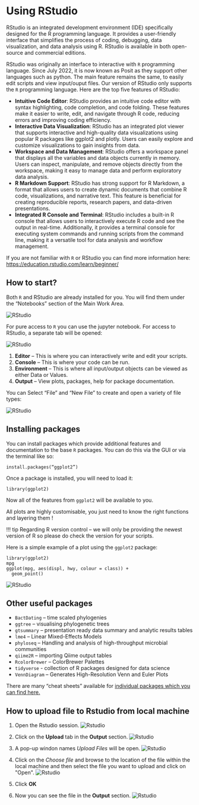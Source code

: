 # Using RStudio

RStudio is an integrated development environment (IDE) specifically designed for the R programming language. It provides a user-friendly interface that simplifies the process of coding, debugging, data visualization, and data analysis using R. RStudio is available in both open-source and commercial editions.

RStudio was originally an interface to interactive with `R` programming language. Since July 2022, it is now known as Posit as they support other languages such as python. The main feature remains the same, to easily edit scripts and view input/ouput files. Our version of RStudio only supports the `R` programming language. Here are the top five features of RStudio:

* **Intuitive Code Editor**: RStudio provides an intuitive code editor with syntax highlighting, code completion, and code folding. These features make it easier to write, edit, and navigate through R code, reducing errors and improving coding efficiency.
* **Interactive Data Visualization**: RStudio has an integrated plot viewer that supports interactive and high-quality data visualizations using popular R packages like ggplot2 and plotly. Users can easily explore and customize visualizations to gain insights from data.
* **Workspace and Data Management**: RStudio offers a workspace panel that displays all the variables and data objects currently in memory. Users can inspect, manipulate, and remove objects directly from the workspace, making it easy to manage data and perform exploratory data analysis.
* **R Markdown Support**: RStudio has strong support for R Markdown, a format that allows users to create dynamic documents that combine R code, visualizations, and narrative text. This feature is beneficial for creating reproducible reports, research papers, and data-driven presentations.
* **Integrated R Console and Terminal**: RStudio includes a built-in R console that allows users to interactively execute R code and see the output in real-time. Additionally, it provides a terminal console for executing system commands and running scripts from the command line, making it a versatile tool for data analysis and workflow management.

If you are not familiar with `R` or RStudio you can find more information here: [https://education.rstudio.com/learn/beginner/ 
](https://education.rstudio.com/learn/beginner/ 
)
## How to start?

Both `R` and RStudio are already installed for you. You will find them under the “Notebooks” section of the Main Work Area. 

![RStudio](../img/r-open.png)

For pure access to `R` you can use the jupyter notebook. For access to RStudio, a separate tab will be opened:

![RStudio](../img/rstudio.png)

1. **Editor** – This is where you can interactively write and edit your scripts.
2. **Console** – This is where your code can be run.
3. **Environment** – This is where all input/output objects can be viewed as either Data or Values.
4. **Output** – View plots, packages, help for package documentation.

You can Select “File” and “New File” to create and open a variety of file types:

![RStudio](../img/r-new-file.png)

## Installing packages

You can install packages which provide additional features and documentation to the base `R` packages. You can do this via the GUI or via the terminal like so:

```
install.packages(“ggplot2”)
```

Once a package is installed, you will need to load it:
```
library(ggplot2)
```

Now all of the features from `ggplot2` will be available to you.

All plots are highly customisable, you just need to know the right functions and layering them !

<!-- prettier-ignore -->
!!! tip
    Regarding R version control – we will only be providing the newest version of R so please do check the version for your scripts.

Here is a simple example of a plot using the `ggplot2` package:

```
library(ggplot2)
mpg
ggplot(mpg, aes(displ, hwy, colour = class)) + 
  geom_point()
```

![RStudio](../img/r-in-action.png)


## Other useful packages

* `BactDating` – time scaled phylogenies
* `ggtree` – visualising phylogenetic trees
* `gtsummary` – presentation ready data summary and analytic results tables
* `lme4` – Linear Mixed-Effects Models
* `phyloseq` – Handling and analysis of high-throughput microbial communities
* `qiime2R` – importing Qiime output tables
* `RcolorBrewer` – ColorBrewer Palettes
* `tidyverse` - collection of R packages designed for data science
* `VennDiagram` – Generates High-Resolution Venn and Euler Plots

There are many “cheat sheets” available for [individual packages which you can find here.](https://raw.githubusercontent.com/rstudio/cheatsheets/main/data-visualization-2.1.pdf 
)


## How to upload file to Rstudio from local machine

1. Open the Rstudio session.
![Rstudio](../img/rstudio.png)

2. Click on the **Upload** tab in the **Output** section.
![Rstudio](../img/rstudio-Upload.png)

3. A pop-up windon names *Upload Files* will be open.
![Rstudio](../img/rstudio-Upload-files.png) 

4. Click on the  *Choose file* and browse to the location of the file within the local machine and then select the file you want to upload and click on "Open".
![Rstudio](../img/rstudio-Upload-files2.png)

4. Click **OK**

5. Now you can see the file in the **Output** section.
![Rstudio](../img/rstudio-uploaded-files.png)